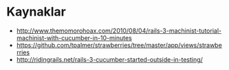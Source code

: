 # Kaynaklar

- http://www.themomorohoax.com/2010/08/04/rails-3-machinist-tutorial-machinist-with-cucumber-in-10-minutes
- https://github.com/tpalmer/strawberries/tree/master/app/views/strawberries
- http://ridingrails.net/rails-3-cucumber-started-outside-in-testing/
